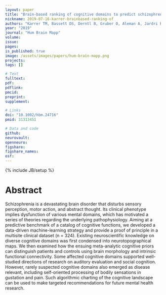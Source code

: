 ```yaml
---
layout: paper
title: "Brain-based ranking of cognitive domains to predict schizophrenia"
nickname: 2019-07-16-karrer-brainbased-ranking-of
authors: "Karrer TM, Bassett DS, Derntl B, Gruber O, Aleman A, Jardri R, Laird AR, Fox PT, Eickhoff SB, Grisel O, Varoquaux G, Thirion B, Bzdok D"
year: "2019"
journal: "Hum Brain Mapp"
volume: 
issue: 
pages: 
is_published: true
image: /assets/images/papers/hum-brain-mapp.png
projects:
tags: []

# Text
fulltext:
pdf:
pdflink:
pmcid: 
preprint:
supplement:

# Links
doi: "10.1002/hbm.24716"
pmid: 31313451

# Data and code
github:
neurovault:
openneuro:
figshare:
figshare_names:
osf:
---
```

{% include JB/setup %}

# Abstract

Schizophrenia is a devastating brain disorder that disturbs sensory perception, motor action, and abstract thought. Its clinical phenotype implies dysfunction of various mental domains, which has motivated a series of theories regarding the underlying pathophysiology. Aiming at a predictive benchmark of a catalog of cognitive functions, we developed a data-driven machine-learning strategy and provide a proof of principle in a multisite clinical dataset (n = 324). Existing neuroscientific knowledge on diverse cognitive domains was first condensed into neurotopographical maps. We then examined how the ensuing meta-analytic cognitive priors can distinguish patients and controls using brain morphology and intrinsic functional connectivity. Some affected cognitive domains supported well-studied directions of research on auditory evaluation and social cognition. However, rarely suspected cognitive domains also emerged as disease relevant, including self-oriented processing of bodily sensations in gustation and pain. Such algorithmic charting of the cognitive landscape can be used to make targeted recommendations for future mental health research.
